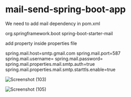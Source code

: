 # mail-send-spring-boot-app

We need to add mail dependency in pom.xml

<dependency>
			<groupId>org.springframework.boot</groupId>
			<artifactId>spring-boot-starter-mail</artifactId>
		</dependency>


add property inside properties file

spring.mail.host=smtp.gmail.com
spring.mail.port=587
spring.mail.username=
spring.mail.password=
spring.mail.properties.mail.smtp.auth=true
spring.mail.properties.mail.smtp.starttls.enable=true



![Screenshot (103)](https://github.com/TiwariKrishna/mail-send-spring-boot-app/assets/125963691/02c6742a-2672-49e8-aa19-7f19f7726b64)

![Screenshot (105)](https://github.com/TiwariKrishna/mail-send-spring-boot-app/assets/125963691/d19c5515-9f78-4589-a516-ddd4f52d1bfc)


